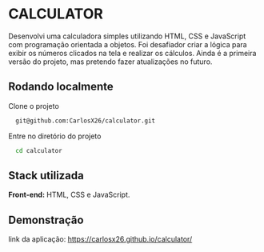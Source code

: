 
# CALCULATOR

Desenvolvi uma calculadora simples utilizando HTML, CSS e JavaScript com programação orientada a objetos. Foi desafiador criar a lógica para exibir os números clicados na tela e realizar os cálculos. Ainda é a primeira versão do projeto, mas pretendo fazer atualizações no futuro.
## Rodando localmente

Clone o projeto

```bash
  git@github.com:CarlosX26/calculator.git
```

Entre no diretório do projeto

```bash
  cd calculator
```






## Stack utilizada

**Front-end:** HTML, CSS e JavaScript.


## Demonstração

link da aplicação: https://carlosx26.github.io/calculator/
